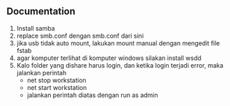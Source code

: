 ## Documentation

1. Install samba
2. replace smb.conf dengan smb.conf dari sini
3. jika usb tidak auto mount, lakukan mount manual dengan mengedit file fstab
4. agar komputer terlihat di komputer windows silakan install wsdd
5. Kalo folder yang dishare harus login, dan ketika login terjadi error, maka jalankan perintah
   - net stop workstation
   - net start workstation
   - jalankan perintah diatas dengan run as admin
